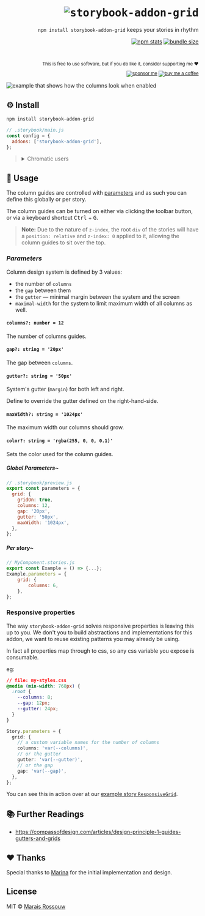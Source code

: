 <div align="right">

<samp>

<h1><img src="./shots/logo.svg" alt="storybook-addon-grid"/></h1>

</samp>

`npm install storybook-addon-grid` keeps your stories in rhythm

[![npm stats](https://badgen.net/npm/dm/storybook-addon-grid)](https://npm-stat.com/charts.html?package=storybook-addon-grid)
[![bundle size](https://badgen.net/bundlephobia/minzip/meros)](https://bundlephobia.com/result?p=storybook-addon-grid)

<br />

<sup>

This is free to use software, but if you do like it, consider supporting me ❤️

[![sponsor me](https://badgen.net/badge/icon/sponsor?icon=github&label&color=gray)](https://github.com/sponsors/maraisr)
[![buy me a coffee](https://badgen.net/badge/icon/buymeacoffee?icon=buymeacoffee&label&color=gray)](https://www.buymeacoffee.com/marais)

</sup>

</div>

![example that shows how the columns look when enabled](./shots/example.png)

## ⚙️ Install

```sh
npm install storybook-addon-grid
```

```js
// .storybook/main.js
const config = {
  addons: ['storybook-addon-grid'],
};
```

> <details>
> <summary>Chromatic users</summary>
>
> Include this additional preset to configure the column guides for your Chromatic screenshots.
>
> ```js
> // .storybook/main.js
> const config = {
>   addons: ['storybook-addon-grid', 'storybook-addon-grid/chromatic'],
> };
> ```
>
> </details>

## 🚀 Usage

The column guides are controlled with [parameters](https://storybook.js.org/docs/react/writing-stories/parameters) and
as such you can define this globally or per story.

The column guides can be turned on either via clicking the toolbar button, or via a keyboard shortcut <kbd>Ctrl</kbd> +
<kbd>G</kbd>.

> **Note:** Due to the nature of `z-index`, the root `div` of the stories will have a `position: relative` and
> `z-index: 0` applied to it, allowing the column guides to sit over the top.

### _Parameters_

Column design system is defined by 3 values:

- the number of `columns`
- the `gap` between them
- the `gutter` — minimal margin between the system and the screen
- `maximal-width` for the system to limit maximum width of all columns as well.

#### `columns?: number = 12`

The number of columns guides.

#### `gap?: string = '20px'`

The gap between `columns`.

#### `gutter?: string = '50px'`

System's gutter (`margin`) for both left and right.

Define to override the gutter defined on the right-hand-side.

#### `maxWidth?: string = '1024px'`

The maximum width our columns should grow.

#### `color?: string = 'rgba(255, 0, 0, 0.1)'`

Sets the color used for the column guides.

##### _Global Parameters~_

```js
// .storybook/preview.js
export const parameters = {
  grid: {
    gridOn: true,
    columns: 12,
    gap: '20px',
    gutter: '50px',
    maxWidth: '1024px',
  },
};
```

##### _Per story~_

```js
// MyComponent.stories.js
export const Example = () => {...};
Example.parameters = {
	grid: {
		columns: 6,
	},
};
```

### Responsive properties

The way `storybook-addon-grid` solves responsive properties is leaving this up to you. We don't you to build
abstractions and implementations for this addon, we want to reuse existing patterns you may already be using.

In fact all properties map through to css, so any css variable you expose is consumable.

eg:

```css
// file: my-styles.css
@media (min-width: 768px) {
  :root {
    --columns: 8;
    --gap: 12px;
    --gutter: 24px;
  }
}
```

```ts
Story.parameters = {
  grid: {
    // a custom variable names for the number of columns
    columns: 'var(--columns)',
    // or the gutter
    gutter: 'var(--gutter)',
    // or the gap
    gap: 'var(--gap)',
  },
};
```

You can see this in action over at our [example story `ResponsiveGrid`](./example/Example.stories.tsx).

## 📚 Further Readings

- https://compassofdesign.com/articles/design-principle-1-guides-gutters-and-grids

## ❤ Thanks

Special thanks to [Marina](https://github.com/thearnica) for the initial implementation and design.

## License

MIT © [Marais Rossouw](https://marais.io)
